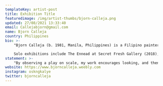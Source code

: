 ```yaml
---
templateKey: artist-post
title: Exhibition Title
featuredimage: /img/artist-thumbs/bjorn-calleja.png
updated: 27/08/2021 13:33:40
email: Callejabjorn@gmail.com
name: Bjorn Calleja
country: Philippines
bio: >-
    "Bjorn Calleja (b. 1981, Manila, Philippines) is a Filipino painter and interdisciplinary artist. He earned his BFA from Far Eastern University, where he later became a part-time lecturer. Aside from exhibiting his work, his early career involved corporate jobs and stints as a graphic designer. He also co-founded Design. Other Things. (2012-2014), a design studio that employed a team of visual artists.

    Solo exhibitions include The Ennead at Secret Fresh Gallery (2018); Acme at West Gallery (2018); Postcolonial Rubbish at Pablo Gallery (2017); Self-Portrait as a Hamburger at Secret Fresh Gallery (2016); There is no Solution because there is no Problem at Underground Gallery (2016); Confessions of an Almost Artist at West Gallery (2013); Bubblegum Stories at Secret Fresh Gallery (2012); Eat my Daddy at The Crucible Gallery (2012); Some Failed Attempts in Creating a Good Image for Painting at West Gallery (2011); The Color Bringer at Secret Fresh Gallery (2011); Fear Made me Do This at Lost Projects (2011). His work has also been included in various group exhibitions locally and abroad, and published in books; Toy Art 2.0 (2014), Philippines: Inter Tropical Convergence Zone Contemporary Artists from the Philippines Imago Mundi - Luciano Benetton Collection (2014)."
statement: >-
    "By observing a play on scale, my work encourages looking, and then looking slowly and deeply, allowing enough breathing space for meaning to materialize. The subjects I use in my paintings, range from the familiar pictures of ﬂowers, landscapes and portraits, to referenced historical images, photos of sports events, to portrayals of imagined, surreal individuals and scenarios, these images are purged of their original meaning and is reframed as a landscape where tiny beings would be painted over and exist. These minute cartoonish characters in humanoid forms are the central unifying theme that collates my recent body of works, populating my paintings, sculptures, installations, and animations. These beings are depicted in diverse range of human activities and eccentric identities that personiﬁes both mindless and intelligent fragments of ideas connecting visible and invisible relationships between man and environment, symbols and meaning, space and time, identity and the cultural landscape. My work is my reﬂection and response to the world, it examines how we humans, through all our advancements and destructions caused, are responsible in shaping the bigger image which is this plane we inhabit."
website: https://www.bjorncalleja.weebly.com
instagram: oskngkalye
twitter: bjorncalleja
---
```

